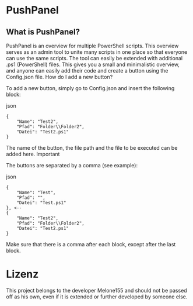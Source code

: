 # PushPanel

## What is PushPanel?

PushPanel is an overview for multiple PowerShell scripts. This overview serves as an admin tool to unite many scripts in one place so that everyone can use the same scripts. The tool can easily be extended with additional .ps1 (PowerShell) files. This gives you a small and minimalistic overview, and anyone can easily add their code and create a button using the Config.json file.
How do I add a new button?

To add a new button, simply go to Config.json and insert the following block:

json
```
{
    "Name": "Test2",
    "Pfad": "Folder\\Folder2",
    "Datei": "Test2.ps1"
}
```

The name of the button, the file path and the file to be executed can be added here.
Important

The buttons are separated by a comma (see example):

json
```
{
    "Name": "Test",
    "Pfad": "",
    "Datei": "Test.ps1"
}, <--
{
    "Name": "Test2",
    "Pfad": "Folder\\Folder2",
    "Datei": "Test2.ps1"
}
```

Make sure that there is a comma after each block, except after the last block.

# Lizenz
This project belongs to the developer Melone155 and should not be passed off as his own, even if it is extended or further developed by someone else.
